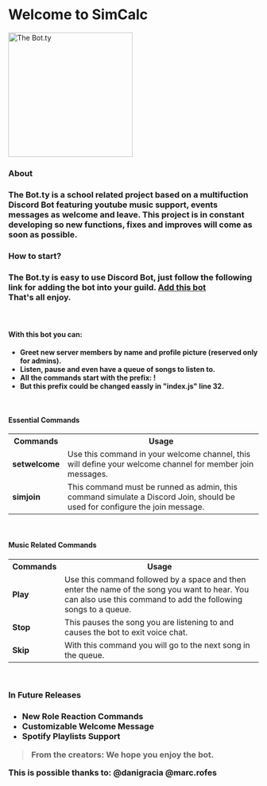 # Welcome to SimCalc
<img src="https://images.vexels.com/media/users/3/156593/isolated/preview/641d34a32b39c9900879ed3c122e5242-calculator-icon-travel-icons-by-vexels.png" height="250" alt="The Bot.ty">

<h3>About<h3>
<p>The Bot.ty is a school related project based on a multifuction Discord Bot featuring youtube music support, events messages as welcome and leave. This project is in constant developing so new functions, fixes and improves will come as soon as possible. 
<h3>How to start?<h3>
<p>The Bot.ty is easy to use Discord Bot, just follow the following link for adding the bot into your guild. <a href="google.es">Add this bot</a> <br><strong>That's all enjoy.</strong><p>
<br>
<h4>With this bot you can:<h4>
<p>
<ul>
  <li>Greet new server members by name and profile picture (reserved only for admins).</li>
  <li>Listen, pause and even have a queue of songs to listen to.</li>
  <li><strong>All the commands start with the prefix: ! </strong></li>
  <li>But this prefix could be changed eassly in "index.js" line 32.</li>
</ul>
<p>
<br>
<h4>Essential Commands<h4>
<table>
	<tr>
		<th>Commands</th>
		<th>Usage</th>
 	</tr>
 	<tr>
  		<td><strong>setwelcome</strong></td>
   		<td> Use this command in your welcome channel, this will define your welcome channel for member join messages.</td>
 	</tr>
	<tr>
  		<td><strong>simjoin</strong></td>
   		<td>This command must be runned as admin, this command simulate a Discord Join, should be used for configure the join message.</td>
 	</tr>
</table>
<br>
<h4>Music Related Commands<h4>
<table>
	<tr>
		<th>Commands</th>
		<th>Usage</th>
 	</tr>
 	<tr>
  		<td><strong>Play</strong></td>
   		<td> Use this command followed by a space and then enter the name of the song you want to hear. You can also use this command to add the following songs to a queue.</td>
 	</tr>
	<tr>
  		<td><strong>Stop</strong></td>
   		<td>This pauses the song you are listening to and causes the bot to exit voice chat.</td>
 	</tr>
	<tr>
  		<td><strong>Skip</strong></td>
   		<td>With this command you will go to the next song in the queue.</td>
 	</tr>
</table>
<br>
<h3>In Future Releases<h3>
<p>
<ul>
  <li>New Role Reaction Commands</li>
  <li>Customizable Welcome Message</li>
  <li>Spotify Playlists Support</li>
</ul>
</p>



> From the creators: We hope you enjoy the bot.

This is possible thanks to:
@danigracia
@marc.rofes
